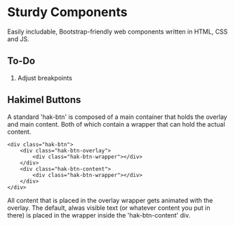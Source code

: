 # Sturdy Components
Easily includable, Bootstrap-friendly web components written in HTML, CSS and JS.

## To-Do
1. Adjust breakpoints


## Hakimel Buttons
A standard 'hak-btn' is composed of a main container that holds the overlay and main content. 
Both of which contain a wrapper that can hold the actual content.

	<div class="hak-btn">
		<div class="hak-btn-overlay">
			<div class="hak-btn-wrapper"></div>
		</div>
		<div class="hak-btn-content">
			<div class="hak-btn-wrapper"></div>
		</div>
	</div>

All content that is placed in the overlay wrapper gets animated with the overlay. The default, alwas visible text (or whatever content you put in there) is placed in the wrapper inside the 'hak-btn-content' div. 

